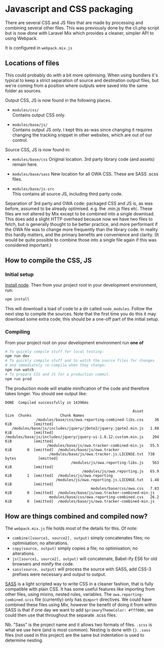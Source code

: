 # Javascript and CSS packaging

There are several CSS and JS files that are made by processing and
combining several other files. This was previously done by the cli.php
script but is now done with Laravel Mix which provides a cleaner, simpler
API to using Webpack.

It is configured in `webpack.mix.js`

## Locations of files

This could probably do with a bit more optimising. When using bundlers
it's typical to keep a strict separation of source and destination output
files, but we're coming from a position where outputs were saved into the
same folder as sources.

Output CSS, JS is now found in the following places.

- `modules/css/`  
   Contains output CSS only.

- `modules/base/js/`  
   Contains output JS only.
   I kept this as-was since changing it
   requires changing the tracking snippet in other websites, which are out of
   our control.

Source CSS, JS is now found in:

- `modules/base/css`
   Original location. 3rd party library code (and assets) remain here.

- `modules/base/sass`
   New location for all OWA CSS. These are SASS .scss files.

- `modules/base/js-src`  
   This contains all source JS, including third party code.


Separation of 3rd party and OWA code: packaged CSS and JS is, as was before,
assumed to be already optimised. e.g. the .min.js files etc. These files are
not altered by Mix except to be combined into a single download. This does add
a slight HTTP overhead because now we have two files to fetch, but is generally
thought to be better practice, and more performant if the OWA file was to
change more frequently than the library code. In reality this hardly matters,
and the primary benefits are convenience and clarity. (It would be quite
possible to combine those into a single file again if this was considered
important.)

## How to compile the CSS, JS

### Initial setup

[Install node](https://nodejs.org/en/). Then from your project root in your development environment, run:

```bash
npm install
```

This will download a load of code to a dir called `node_modules`. Follow the
next step to compile the sources. Note that the first time you do this it may
download some extra code; this should be a one-off part of the initial setup.

### Compiling

From your project root on your development environment run **one of**

```bash
# To quickly compile stuff for local testing:
npm run dev
# To quickly compile stuff and to watch the source files for changes
# and immediately re-compile when they change:
npm run watch
# To prepare CSS and JS for a production commit.
npm run prod
```

The production mode will enable minification of the code and therefore takes
longer. You should see output like:

```
DONE  Compiled successfully in 14396ms

                                                          Asset       Size  Chunks             Chunk Names
              /modules/base/css/owa.reporting-combined-libs.css     36 KiB          [emitted]
   /modules/base/js/includes/jquery/jQote2/jquery.jqote2.min.js   1.88 KiB          [emitted]
/modules/base/js/includes/jquery/jquery-ui-1.8.12.custom.min.js    204 KiB          [emitted]
                   /modules/base/js/owa.tracker-combined-min.js   55.5 KiB       0  [emitted]  /modules/base/js/owa.tracker
                    /modules/base/js/owa.tracker.js.LICENSE.txt  738 bytes          [emitted]
                              /modules/js/owa.reporting-libs.js    563 KiB          [emitted]
                                   /modules/js/owa.reporting.js   65.9 KiB       1  [emitted]  /modules/js/owa.reporting
                       /modules/js/owa.reporting.js.LICENSE.txt   1.48 KiB          [emitted]
                                       modules/base/css/owa.css   7.83 KiB       0  [emitted]  /modules/base/js/owa.tracker-combined-min.js
                    modules/base/css/owa.reporting-combined.css   26.2 KiB       0  [emitted]  /modules/base/js/owa.tracker-combined-min.js
```


## How are things combined and compiled now?

The `webpack.mix.js` file holds most of the details for this. Of note:

- `combine([source1, source2], output)` simply concatenates files; no optimisation; no alterations.
- `copy(source, output)` simply copies a file; no optimisation; no alterations.
- `js([source1, source2], output)` will concatenate, Babel-ify ES6 for old browsers and minify the code.
- `sass(source, output)` will process the source with SASS, add CSS-3 prefixes were necessary and output to output.

[SASS](https://sass-lang.com/) is a light scripted way to write CSS in
a cleaner fashion, that is fully compatible with plain CSS. It has some useful
features like importing from other files, using mixins, nested rules,
variables. The `owa.reporting-combined.scss` file (currently) only has
`@import` directives. We could have combined these files using Mix,
however the benefit of doing it from within SASS is that if one day we
want to add `$primaryThemeColor: #fff000;` we could then use that
throughout the separate .scss files.

Nb. "Sass" is the project name and it allows two formats of files. `.scss`
is what we use here (and is most common). Nesting is done with `{}`.
`.sass` files (not used in this project) are the same but indentation is
used to determine nesting.
